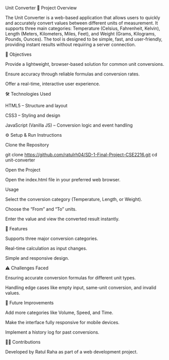 Unit Converter
📌 Project Overview

The Unit Converter is a web-based application that allows users to quickly and accurately convert values between different units of measurement. It supports three main categories: Temperature (Celsius, Fahrenheit, Kelvin), Length (Meters, Kilometers, Miles, Feet), and Weight (Grams, Kilograms, Pounds, Ounces). The tool is designed to be simple, fast, and user-friendly, providing instant results without requiring a server connection.

🎯 Objectives

Provide a lightweight, browser-based solution for common unit conversions.

Ensure accuracy through reliable formulas and conversion rates.

Offer a real-time, interactive user experience.

🛠 Technologies Used

HTML5 – Structure and layout

CSS3 – Styling and design

JavaScript (Vanilla JS) – Conversion logic and event handling

⚙️ Setup & Run Instructions

Clone the Repository

git clone https://github.com/ratulrh04/SD-1-Final-Project-CSE2216.git
cd unit-converter


Open the Project

Open the index.html file in your preferred web browser.

Usage

Select the conversion category (Temperature, Length, or Weight).

Choose the “From” and “To” units.

Enter the value and view the converted result instantly.

🚀 Features

Supports three major conversion categories.

Real-time calculation as input changes.

Simple and responsive design.

⚠️ Challenges Faced

Ensuring accurate conversion formulas for different unit types.

Handling edge cases like empty input, same-unit conversion, and invalid values.

📌 Future Improvements

Add more categories like Volume, Speed, and Time.

Make the interface fully responsive for mobile devices.

Implement a history log for past conversions.

👨‍💻 Contributions

Developed by Ratul Raha as part of a web development project.
